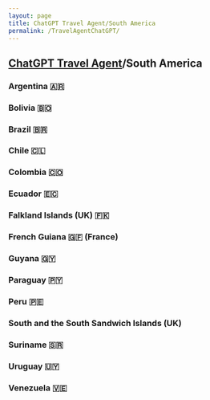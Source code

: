 ```yaml
---
layout: page
title: ChatGPT Travel Agent/South America 
permalink: /TravelAgentChatGPT/
---
```

## [ChatGPT Travel Agent](https://chat.openai.com/)/South America 
### Argentina 🇦🇷 
### Bolivia 🇧🇴 
### Brazil 🇧🇷 
### Chile 🇨🇱 
### Colombia 🇨🇴 
### Ecuador 🇪🇨 
### Falkland Islands (UK) 🇫🇰 
### French Guiana 🇬🇫 (France)
### Guyana 🇬🇾 
### Paraguay 🇵🇾 
### Peru 🇵🇪 
### South and the South Sandwich Islands (UK)
### Suriname 🇸🇷 
### Uruguay 🇺🇾 
### Venezuela 🇻🇪 
